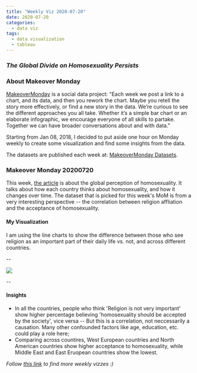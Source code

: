 ```yaml
---
title: "Weekly Viz 2020-07-20"
date: 2020-07-20
categories:
  - data viz
tags:
  - data visualization
  - tableau
---
```


### *The Global Divide on Homosexuality Persists*


### About Makeover Monday

[MakeoverMonday](http://www.makeovermonday.co.uk/) is a social data project:
"Each week we post a link to a chart, and its data, and then you rework the chart.
Maybe you retell the story more effectively, or find a new story in the data.
We’re curious to see the different approaches you all take. Whether it’s a simple bar chart or an elaborate infographic, we encourage everyone of all skills to partake.
Together we can have broader conversations about and with data."

Starting from Jan 08, 2018, I decided to put aside one hour on Monday weekly to create some visualization and find some insights from the data.

The datasets are published each week at: [MakeoverMonday Datasets](http://www.makeovermonday.co.uk/data/).

### Makeover Monday 20200720

This week, [the article](https://www.pewresearch.org/global/2020/06/25/global-divide-on-homosexuality-persists/) is about the global perception of homosexuality. It talks about how each country thinks about homosexuality, and how it changes over time. The dataset that is picked for this week's MoM is from a very interesting perspective -- the correlation between religion affliation and the acceptance of homosexuality.  

#### My Visualization

I am using the line charts to show the difference between those who see religion as an important part of their daily life vs. not, and across different countries.  

--  

<div class='tableauPlaceholder' id='viz1595298613691' style='position: relative'>
<noscript><a href='#'>
  <img alt=' ' src='https:&#47;&#47;public.tableau.com&#47;static&#47;images&#47;Ma&#47;MakeOverMonday2020720TheGlobalDivideonHomosexualityPersists&#47;TheGlobalDivideonHomosexualityPersists&#47;1_rss.png' style='border: none' />
</a></noscript>
<object class='tableauViz'  style='display:none;'>
  <param name='host_url' value='https%3A%2F%2Fpublic.tableau.com%2F' />
  <param name='embed_code_version' value='3' />
  <param name='site_root' value='' />
  <param name='name' value='MakeOverMonday2020720TheGlobalDivideonHomosexualityPersists&#47;TheGlobalDivideonHomosexualityPersists' />
  <param name='tabs' value='no' />
  <param name='toolbar' value='yes' />
  <param name='static_image' value='https:&#47;&#47;public.tableau.com&#47;static&#47;images&#47;Ma&#47;MakeOverMonday2020720TheGlobalDivideonHomosexualityPersists&#47;TheGlobalDivideonHomosexualityPersists&#47;1.png' />
  <param name='animate_transition' value='yes' />
  <param name='display_static_image' value='yes' />
  <param name='display_spinner' value='yes' />
  <param name='display_overlay' value='yes' />
  <param name='display_count' value='yes' />
  <param name='language' value='en' />
</object></div>      
<script type='text/javascript'>  
  var divElement = document.getElementById('viz1595298613691');      
  var vizElement = divElement.getElementsByTagName('object')[0];        
  if ( divElement.offsetWidth > 800 ) { vizElement.style.width='800px';vizElement.style.height='827px';} else if ( divElement.offsetWidth > 500 ) { vizElement.style.width='800px';vizElement.style.height='827px';} else { vizElement.style.width='100%';vizElement.style.height='727px';}       
  var scriptElement = document.createElement('script');           
  scriptElement.src = 'https://public.tableau.com/javascripts/api/viz_v1.js';     
  vizElement.parentNode.insertBefore(scriptElement, vizElement);              
</script>
  
  
--  

#### Insights
* In all the countries, people who think 'Religion is not very important' show higher percentage believing 'homosexuality should be accepted by the society', vice versa -- But this is a correlation, not neccessarily a causation. Many other confounded factors like age, education, etc. could play a role here;  
* Comparing across countires, West European countries and North American countries show higher acceptance to homosexuality, while Middle East and East Eruopean countries show the lowest.  


*Follow [this link](https://yudong-94.github.io/personal-website/project/MakeOverMonday2020/) to find more weekly vizzes :)*